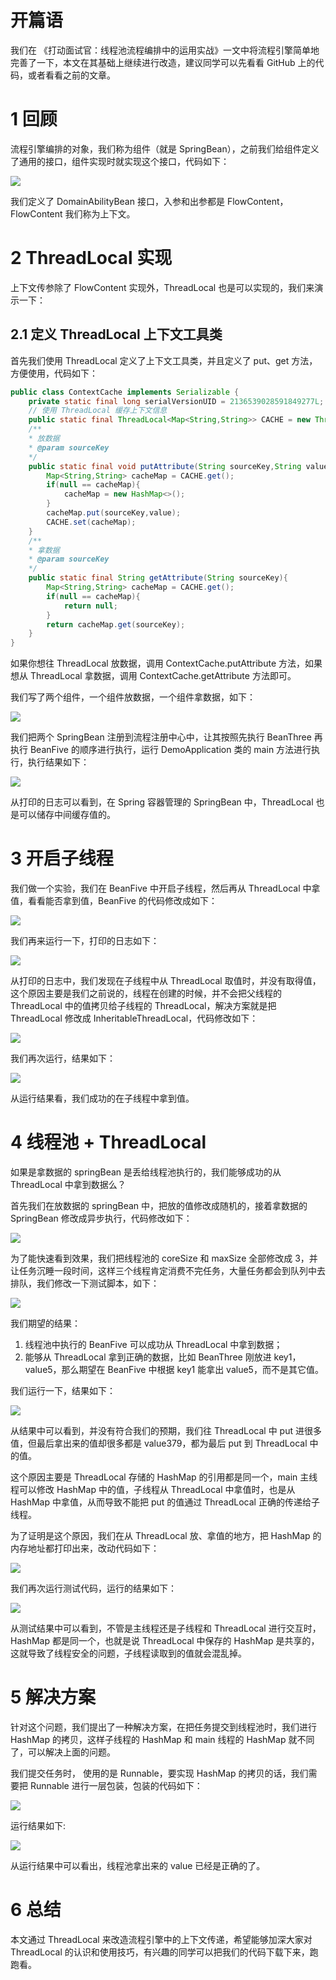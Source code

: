 # 开篇语

我们在 《打动面试官：线程池流程编排中的运用实战》一文中将流程引擎简单地完善了一下，本文在其基础上继续进行改造，建议同学可以先看看 GitHub 上的代码，或者看看之前的文章。

# 1 回顾

流程引擎编排的对象，我们称为组件（就是 SpringBean），之前我们给组件定义了通用的接口，组件实现时就实现这个接口，代码如下：

![](..\image\44-1.png)

我们定义了 DomainAbilityBean 接口，入参和出参都是 FlowContent，FlowContent 我们称为上下文。

# 2 ThreadLocal 实现

上下文传参除了 FlowContent 实现外，ThreadLocal 也是可以实现的，我们来演示一下：

## 2.1 定义 ThreadLocal 上下文工具类

首先我们使用 ThreadLocal 定义了上下文工具类，并且定义了 put、get 方法，方便使用，代码如下：

```java
public class ContextCache implements Serializable {
    private static final long serialVersionUID = 2136539028591849277L;
    // 使用 ThreadLocal 缓存上下文信息
    public static final ThreadLocal<Map<String,String>> CACHE = new ThreadLocal<>();
    /**
    * 放数据
    * @param sourceKey
    */
    public static final void putAttribute(String sourceKey,String value){
        Map<String,String> cacheMap = CACHE.get();
        if(null == cacheMap){
        	cacheMap = new HashMap<>();
        }
        cacheMap.put(sourceKey,value);
        CACHE.set(cacheMap);
    }
    /**
    * 拿数据
    * @param sourceKey
    */
    public static final String getAttribute(String sourceKey){
        Map<String,String> cacheMap = CACHE.get();
        if(null == cacheMap){
            return null;
        }
        return cacheMap.get(sourceKey);
    }
}
```

如果你想往 ThreadLocal 放数据，调用 ContextCache.putAttribute 方法，如果想从 ThreadLocal 拿数据，调用 ContextCache.getAttribute 方法即可。

我们写了两个组件，一个组件放数据，一个组件拿数据，如下：

![](..\image\44-2.png)

我们把两个 SpringBean 注册到流程注册中心中，让其按照先执行 BeanThree 再执行 BeanFive 的顺序进行执行，运行 DemoApplication 类的 main 方法进行执行，执行结果如下：

![](..\image\44-3.png)

从打印的日志可以看到，在 Spring 容器管理的 SpringBean 中，ThreadLocal 也是可以储存中间缓存值的。

# 3 开启子线程

我们做一个实验，我们在 BeanFive 中开启子线程，然后再从 ThreadLocal 中拿值，看看能否拿到值，BeanFive 的代码修改成如下：

![](..\image\44-4.png)

我们再来运行一下，打印的日志如下：

![](..\image\44-5.png)

从打印的日志中，我们发现在子线程中从 ThreadLocal 取值时，并没有取得值，这个原因主要是我们之前说的，线程在创建的时候，并不会把父线程的 ThreadLocal 中的值拷贝给子线程的 ThreadLocal，解决方案就是把 ThreadLocal 修改成 InheritableThreadLocal，代码修改如下：

![](..\image\44-6.png)

我们再次运行，结果如下：

![](..\image\44-7.png)

从运行结果看，我们成功的在子线程中拿到值。

# 4 线程池 + ThreadLocal

如果是拿数据的 springBean 是丢给线程池执行的，我们能够成功的从 ThreadLocal 中拿到数据么？

首先我们在放数据的 springBean 中，把放的值修改成随机的，接着拿数据的 SpringBean 修改成异步执行，代码修改如下：

![](..\image\44-8.png)

为了能快速看到效果，我们把线程池的 coreSize 和 maxSize 全部修改成 3，并让任务沉睡一段时间，这样三个线程肯定消费不完任务，大量任务都会到队列中去排队，我们修改一下测试脚本，如下：

![](..\image\44-9.png)

我们期望的结果：
1. 线程池中执行的 BeanFive 可以成功从 ThreadLocal 中拿到数据；
2. 能够从 ThreadLocal 拿到正确的数据，比如 BeanThree 刚放进 key1，value5，那么期望在 BeanFive 中根据 key1 能拿出 value5，而不是其它值。

我们运行一下，结果如下：

![](..\image\44-10.png)

从结果中可以看到，并没有符合我们的预期，我们往 ThreadLocal 中 put 进很多值，但最后拿出来的值却很多都是 value379，都为最后 put 到 ThreadLocal 中的值。

这个原因主要是 ThreadLocal 存储的 HashMap 的引用都是同一个，main 主线程可以修改 HashMap 中的值，子线程从 ThreadLocal 中拿值时，也是从 HashMap 中拿值，从而导致不能把 put 的值通过 ThreadLocal 正确的传递给子线程。

为了证明是这个原因，我们在从 ThreadLocal 放、拿值的地方，把 HashMap 的内存地址都打印出来，改动代码如下：

![](..\image\44-11.png)

我们再次运行测试代码，运行的结果如下：

![](..\image\44-12.png)

从测试结果中可以看到，不管是主线程还是子线程和 ThreadLocal 进行交互时，HashMap 都是同一个，也就是说 ThreadLocal 中保存的 HashMap 是共享的，这就导致了线程安全的问题，子线程读取到的值就会混乱掉。

# 5 解决方案

针对这个问题，我们提出了一种解决方案，在把任务提交到线程池时，我们进行 HashMap 的拷贝，这样子线程的 HashMap 和 main 线程的 HashMap 就不同了，可以解决上面的问题。

我们提交任务时， 使用的是 Runnable，要实现 HashMap 的拷贝的话，我们需要把 Runnable 进行一层包装，包装的代码如下：

![](..\image\44-13.png)

运行结果如下:

![](..\image\44-14.png)

从运行结果中可以看出，线程池拿出来的 value 已经是正确的了。

# 6 总结

本文通过 ThreadLocal 来改造流程引擎中的上下文传递，希望能够加深大家对 ThreadLocal 的认识和使用技巧，有兴趣的同学可以把我们的代码下载下来，跑跑看。